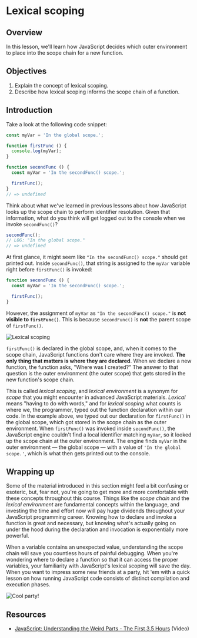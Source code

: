 # Lexical scoping

## Overview
In this lesson, we'll learn how JavaScript decides which outer environment to place into the scope chain for a new function.

## Objectives
1. Explain the concept of lexical scoping.
2. Describe how lexical scoping informs the scope chain of a function.

## Introduction
Take a look at the following code snippet:
```js
const myVar = 'In the global scope.';

function firstFunc () {
  console.log(myVar);
}

function secondFunc () {
  const myVar = 'In the secondFunc() scope.';

  firstFunc();
}
// => undefined
```

Think about what we've learned in previous lessons about how JavaScript looks up the scope chain to perform identifier resolution. Given that information, what do you think will get logged out to the console when we invoke `secondFunc()`?

```js
secondFunc();
// LOG: "In the global scope."
// => undefined
```

At first glance, it might seem like `"In the secondFunc() scope."` should get printed out. Inside `secondFunc()`, that string is assigned to the `myVar` variable right before `firstFunc()` is invoked:
```js
function secondFunc () {
  const myVar = 'In the secondFunc() scope.';

  firstFunc();
}
```

However, the assignment of `myVar` as `"In the secondFunc() scope."` is **not visible to `firstFunc()`**. This is because `secondFunc()` is **not** the parent scope of `firstFunc()`.

![Lexical scoping](https://user-images.githubusercontent.com/17556281/29369661-408f9342-8271-11e7-91ec-236c30f7a716.png)

`firstFunc()` is declared in the global scope, and, when it comes to the scope chain, JavaScript functions don't care where they are invoked. **The only thing that matters is where they are declared**. When we declare a new function, the function asks, "Where was I created?" The answer to that question is the outer environment (the outer scope) that gets stored in the new function's scope chain.

This is called _lexical scoping_, and _lexical environment_ is a synonym for _scope_ that you might encounter in advanced JavaScript materials. _Lexical_ means "having to do with words," and for _lexical scoping_ what counts is where we, the programmer, typed out the function declaration within our code. In the example above, we typed out our declaration for `firstFunc()` in the global scope, which got stored in the scope chain as the outer environment. When `firstFunc()` was invoked inside `secondFunc()`, the JavaScript engine couldn't find a local identifier matching `myVar`, so it looked up the scope chain at the outer environment. The engine finds `myVar` in the outer environment — the global scope — with a value of `'In the global scope.'`, which is what then gets printed out to the console.

## Wrapping up
Some of the material introduced in this section might feel a bit confusing or esoteric, but, fear not, you're going to get more and more comfortable with these concepts throughout this course. Things like the _scope chain_ and the _lexical environment_ are fundamental concepts within the language, and investing the time and effort now will pay huge dividends throughout your JavaScript programming career. Knowing how to declare and invoke a function is great and necessary, but knowing what's actually going on under the hood during the declaration and invocation is exponentially more powerful.

When a variable contains an unexpected value, understanding the scope chain will save you countless hours of painful debugging. When you're wondering where to declare a function so that it can access the proper variables, your familiarity with JavaScript's lexical scoping will save the day. When you want to impress some new friends at a party, hit 'em with a quick lesson on how running JavaScript code consists of distinct compilation and execution phases.

![Cool party!](https://user-images.githubusercontent.com/17556281/29349418-d385f406-8227-11e7-9994-a49681e5dea4.gif)

## Resources
- [JavaScript: Understanding the Weird Parts - The First 3.5 Hours](https://www.youtube.com/watch?v=Bv_5Zv5c-Ts) (Video)
